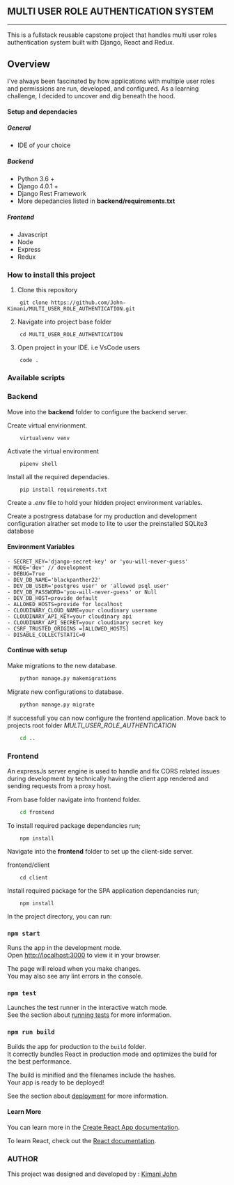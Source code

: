 ## MULTI USER ROLE AUTHENTICATION SYSTEM
---

This is a fullstack reusable capstone project that handles multi user roles authentication system built with Django, React and Redux.

## Overview

I've always been fascinated by how applications with multiple user roles and permissions are run, developed, and configured. As a learning challenge, I decided to uncover and dig beneath the hood.


#### Setup and dependacies
##### General
- IDE of your choice

##### Backend
- Python 3.6 +
- Django 4.0.1 +
- Django Rest Framework
- More depedancies listed in **backend/requirements.txt**

##### Frontend
- Javascript
- Node
- Express
- Redux

### How to install this project
1. Clone this repository

```
    git clone https://github.com/John-Kimani/MULTI_USER_ROLE_AUTHENTICATION.git
```

2. Navigate into project base folder 
```
    cd MULTI_USER_ROLE_AUTHENTICATION
```

3. Open project in your IDE. i.e VsCode users
```
    code .
```

### Available scripts

### Backend

Move into the **backend** folder to configure the backend server.

Create virtual envirionment.

```
    virtualvenv venv
```
Activate the virtual environment

```
    pipenv shell
```

Install all the required dependacies.
```
    pip install requirements.txt
```
Create a _.env_ file to hold your hidden project environment variables.

Create a postrgress database for my production and development configuration alrather set mode to lite to user the preinstalled SQLite3 database

#### Environment Variables

```
- SECRET_KEY='django-secret-key' or 'you-will-never-guess'
- MODE='dev' // development
- DEBUG=True
- DEV_DB_NAME='blackpanther22'
- DEV_DB_USER='postgres user' or 'allowed psql user'
- DEV_DB_PASSWORD='you-will-never-guess' or Null
- DEV_DB_HOST=provide default
- ALLOWED_HOSTS=provide for localhost
- CLOUDINARY_CLOUD_NAME=your cloudinary username
- CLOUDINARY_API_KEY=your cloudinary api
- CLOUDINARY_API_SECRET=your cloudinary secret key
- CSRF_TRUSTED_ORIGINS =[ALLOWED_HOSTS]
- DISABLE_COLLECTSTATIC=0
```

#### Continue with setup

Make migrations to the new database.
```bash
    python manage.py makemigrations
```

Migrate new configurations to database.
```bash
    python manage.py migrate
```

If successfull you can now configure the frontend application.
Move back to projects root folder _MULTI_USER_ROLE_AUTHENTICATION_

```bash
    cd ..
```

### Frontend

An expressJs server engine is used to handle and fix CORS related issues during development by technically having the client app rendered and sending requests from a proxy host.

From base folder navigate into frontend folder.

``` bash
    cd frontend
```

To install required package dependancies run;

```
    npm install
```


Navigate into the **frontend** folder to set up the client-side server.

frontend/client

```
    cd client
```

Install required package for the SPA application dependancies run;

```
    npm install
```


In the project directory, you can run:

### `npm start`

Runs the app in the development mode.\
Open [http://localhost:3000](http://localhost:3000) to view it in your browser.

The page will reload when you make changes.\
You may also see any lint errors in the console.

### `npm test`

Launches the test runner in the interactive watch mode.\
See the section about [running tests](https://facebook.github.io/create-react-app/docs/running-tests) for more information.

### `npm run build`

Builds the app for production to the `build` folder.\
It correctly bundles React in production mode and optimizes the build for the best performance.

The build is minified and the filenames include the hashes.\
Your app is ready to be deployed!

See the section about [deployment](https://facebook.github.io/create-react-app/docs/deployment) for more information.

#### Learn More

You can learn more in the [Create React App documentation](https://facebook.github.io/create-react-app/docs/getting-started).

To learn React, check out the [React documentation](https://reactjs.org/).


### AUTHOR
This project was designed and developed by : [Kimani John](https://kimanijohn.netlify.app/)